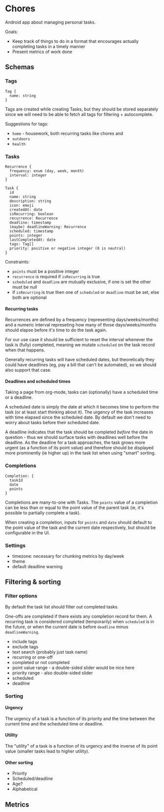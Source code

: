 # Chores

Android app about managing personal tasks.

Goals:
- Keep track of things to do in a format that encourages actually completing tasks in a timely manner
- Present metrics of work done

## Schemas

### Tags

```
Tag {
  name: string
}
```

Tags are created while creating Tasks, but they should be stored separately since we will need to be able to fetch all tags for filtering + autocomplete.

Suggestions for tags:
- `home` - housework, both recurring tasks like chores and 
- `outdoors`
- `health`

### Tasks

```
Recurrence {
  frequency: enum (day, week, month)
  interval: integer
}

Task {
  id
  name: string
  description: string
  icon: emoji
  createdAt: date
  isRecurring: boolean
  recurrence: Recurrence
  deadline: timestamp
  (maybe) deadlineWarning: Recurrence
  scheduled: timestamp
  points: integer
  lastCompletedAt: date
  tags: Tag[]
  priority: positive or negative integer (0 is neutral)
}
```

Constraints:
- `points` must be a positive integer
- `recurrence` is required if `isRecurring` is true
- `scheduled` and `deadline` are mutually exclusive, if one is set the other must be null
- if `isRecurring` is true then one of `scheduled` or `deadline` must be set, else both are optional

#### Recurring tasks

Recurrences are defined by a frequency (representing days/weeks/months) and a numeric interval represeting how many of those days/weeks/months should elapse before it's time to do the task again.

For our use case it should be sufficient to reset the interval whenever the task is (fully) completed, meaning we mutate `scheduled` on the task record when that happens.

Generally recurring tasks will have scheduled dates, but theoretically they could have deadlines (eg, pay a bill that can't be automated), so we should also support that case.

#### Deadlines and scheduled times

Taking a page from org-mode, tasks can (optionally) have a scheduled time or a deadline.

A scheduled date is simply the date at which it becomes time to perform the task (or at least start thinking about it). The urgency of the task increases with time elapsed since the scheduled date. By default we don't need to worry about tasks before their scheduled date.

A deadline indicates that the task should be completed _before_ the date in question - thus we should surface tasks with deadlines well before the deadline. As the deadline for a task approaches, the task grows more urgent (as a function of its point value) and therefore should be displayed more prominently (ie higher up) in the task list when using "smart" sorting.

### Completions

```
Completion: {
  taskId
  date
  points
}
```

Completions are many-to-one with Tasks. The `points` value of a completion can be less than or equal to the point value of the parent task (ie, it's possible to partially complete a task).

When creating a completion, inputs for `points` and `date` should default to the point value of the task and the current date respectively, but should be configurable in the UI.

### Settings

- timezone: necessary for chunking metrics by day/week
- theme
- default deadline warning

## Filtering & sorting

### Filter options

By default the task list should filter out completed tasks.

One-offs are completed if there exists any completion record for them. A recurring task is considered completed (temporarily) when `scheduled` is in the future, or when the current date is before `deadline` minus `deadlineWarning`.

- include tags
- exclude tags
- text search (probably just task name)
- recurring or one-off
- completed or not completed
- point value range - a double-sided slider would be nice here
- priority range - also double-sided slider
- scheduled
- deadline

### Sorting

#### Urgency

The urgency of a task is a function of its priority and the time between the current time and the scheduled time or deadline.

#### Utility

The "utility" of a task is a function of its urgency and the inverse of its point value (smaller tasks lead to higher utility).

#### Other sorting

- Priority
- Scheduled/deadline
- Age?
- Alphabetical

## Metrics